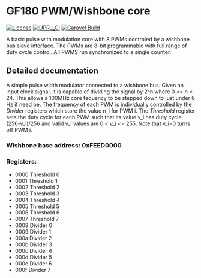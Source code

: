 # GF180 PWM/Wishbone core #

[![License](https://img.shields.io/badge/License-Apache%202.0-blue.svg)](https://opensource.org/licenses/Apache-2.0) [![UPRJ_CI](https://github.com/efabless/caravel_project_example/actions/workflows/user_project_ci.yml/badge.svg)](https://github.com/efabless/caravel_project_example/actions/workflows/user_project_ci.yml) [![Caravel Build](https://github.com/efabless/caravel_project_example/actions/workflows/caravel_build.yml/badge.svg)](https://github.com/efabless/caravel_project_example/actions/workflows/caravel_build.yml)

A basic pulse with modulation core with 8 PWMs controled by a wishbone bus slave interface. The PWMs are 8-bit programmable
with full range of duty cycle control. All PWMS run synchronized to a single counter.

## Detailed documentation ##

A simple pulse width modulator connected to a wishbone
bus. Given an input clock signal, it is capable of dividing
the signal by 2^n where 0 <= n < 24. This allows a 100MHz core
fequency to be stepped down to just under 6 Hz if need be. The
frequency of each PWM is individually controlled by the
*Divider* registers which store the value n\_i for PWM i. The
 *Threshold* register sets the duty cycle for each PWM such
 that its value v\_i has duty cycle (256-v\_i)/256 and valid
 v\_i values are 0 < v\_i <= 255. Note that v\_i=0 turns off
 PWM i.

### Wishbone base address: 0xFEED0000 ###

### Registers: ###
* 0000 Threshold 0
* 0001 Threshold 1
* 0002 Threshold 2
* 0003 Threshold 3
* 0004 Threshold 4
* 0005 Threshold 5
* 0006 Threshold 6
* 0007 Threshold 7
* 0008 Divider 0
* 0009 Divider 1
* 000a Divider 2
* 000b Divider 3
* 000c Divider 4
* 000d Divider 5
* 000e Divider 6
* 000f Divider 7

